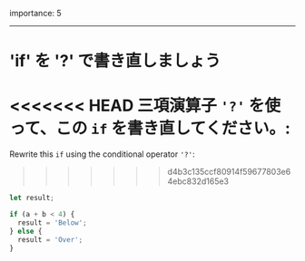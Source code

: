 importance: 5

---

# 'if' を '?' で書き直しましょう

<<<<<<< HEAD
三項演算子 `'?'` を使って、この `if` を書き直してください。:
=======
Rewrite this `if` using the conditional operator `'?'`:
>>>>>>> d4b3c135ccf80914f59677803e64ebc832d165e3

```js
let result;

if (a + b < 4) {
  result = 'Below';
} else {
  result = 'Over';
}
```
